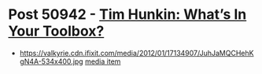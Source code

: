 # Post 50942 - [Tim Hunkin: What&#8217;s In Your Toolbox?](https://www.ifixit.com/News/50942/tim-hunkin-whats-in-your-toolbox)

- https://valkyrie.cdn.ifixit.com/media/2012/01/17134907/JuhJaMQCHehKgN4A-534x400.jpg [media item](media-30068.md)